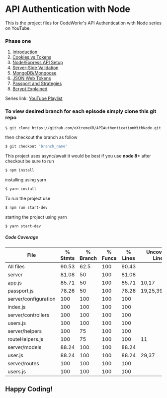 # API Authentication with Node 
This is the project files for CodeWorkr's API Authentication with Node series on YouTube.

### Phase one
1. [Introduction](https://www.youtube.com/watch?v=zx6jnaLuB9Q&t=4s)
2. [Cookies vs Tokens](https://www.youtube.com/watch?v=4Y5a_iKXihw)
3. [Node/Express API Setup](https://www.youtube.com/watch?v=x_HRoXKo2es&t=2s)
4. [Server-Side Validation](https://www.youtube.com/watch?v=XFpV8b5937M)
5. [MongoDB/Mongoose](https://www.youtube.com/watch?v=QCJCglPLUgg)
6. [JSON Web Tokens](https://www.youtube.com/watch?v=YxFZC8FtRao)
7. [Passport and Strategies](https://www.youtube.com/watch?v=lbmOoZuElKI)
8. [Bcrypt Explained](https://www.youtube.com/watch?v=Peww_cdgka4&t=1063s)

Series link: [YouTube Playlist](https://www.youtube.com/watch?v=zx6jnaLuB9Q&list=PLSpJkDDmpFZ7GowbJE-mvX09zY9zfYatI)
### To view desired branch for each episode simply clone this git repo

```bash
$ git clone https://github.com/eXtremeXR/APIAuthenticationWithNode.git
```

then checkout the branch as follow

```bash
$ git checkout 'branch_name'
```

This project uses async/await it would be best if you use **node 8+**
after checkout be sure to run

```bash
$ npm install
```
installing using yarn
```bash
$ yarn install
```
To run the project use
```bash
$ npm run start-dev
```
starting the project using yarn
```bash
$ yarn start-dev
```

##### Code Coverage

|File                  |  % Stmts | % Branch |  % Funcs |  % Lines |Uncovered Lines |
|----------------------|----------|----------|----------|----------|----------------|
|All files             |    90.53 |     62.5 |      100 |    90.43 |                |
| server               |    81.08 |       50 |      100 |    81.08 |                |
|  app.js              |    85.71 |       50 |      100 |    85.71 |          10,17 |
|  passport.js         |    78.26 |       50 |      100 |    78.26 | 19,25,39,47,53 |
| server/configuration |      100 |      100 |      100 |      100 |                |
|  index.js            |      100 |      100 |      100 |      100 |                |
| server/controllers   |      100 |      100 |      100 |      100 |                |
|  users.js            |      100 |      100 |      100 |      100 |                |
| server/helpers       |      100 |       75 |      100 |      100 |                |
|  routeHelpers.js     |      100 |       75 |      100 |      100 |             11 |
| server/models        |    88.24 |      100 |      100 |    88.24 |                |
|  user.js             |    88.24 |      100 |      100 |    88.24 |          29,37 |
| server/routes        |      100 |      100 |      100 |      100 |                |
|  users.js            |      100 |      100 |      100 |      100 |                |

## Happy Coding!
